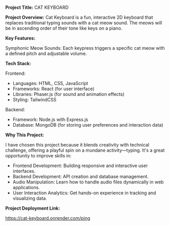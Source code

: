 **Project Title:**
CAT KEYBOARD

**Project Overview:** Cat Keyboard is a fun, interactive 2D keyboard that replaces traditional typing sounds with a cat meow sound. The meows will be in ascending order of their tone like keys on a piano.

**Key Features:** 

Symphonic Meow Sounds: Each keypress triggers a specific cat meow with a defined pitch and adjustable volume.

**Tech Stack:**

Frontend:

- Languages: HTML, CSS, JavaScript
- Frameworks: React (for user interface)
- Libraries: Phaser.js (for sound and animation effects)
- Styling: TailwindCSS

Backend:

- Framework: Node.js with Express.js
- Database: MongoDB (for storing user preferences and interaction data)

**Why This Project:** 

I have chosen this project because it blends creativity with technical challenge, offering a playful spin on a mundane activity—typing. It's a great opportunity to improve skills in:



- Frontend Development: Building responsive and interactive user interfaces.
- Backend Development: API creation and database management.
- Audio Manipulation: Learn how to handle audio files dynamically in web applications.
- User Interaction Analytics: Get hands-on experience in tracking and visualizing data.

**Project Deployment Link:**


https://cat-keyboard.onrender.com/ping